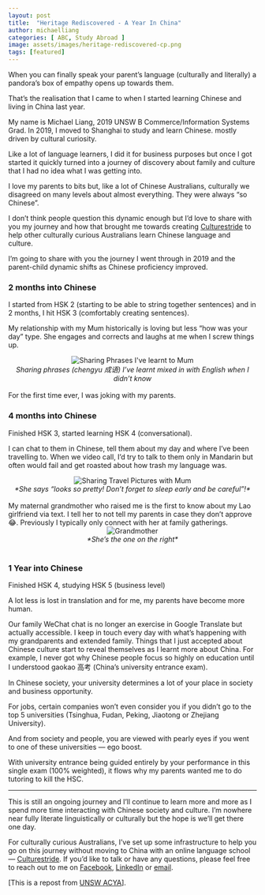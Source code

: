 ```yaml
---
layout: post
title:  "Heritage Rediscovered - A Year In China"
author: michaelliang
categories: [ ABC, Study Abroad ]
image: assets/images/heritage-rediscovered-cp.png
tags: [featured]
---
```

When you can finally speak your parent’s language (culturally and literally) a pandora’s box of empathy opens up towards them.

That’s the realisation that I came to when I started learning Chinese and living in China last year.

My name is Michael Liang, 2019 UNSW B Commerce/Information Systems Grad. In 2019, I moved to Shanghai to study and learn Chinese. mostly driven by cultural curiosity.

Like a lot of language learners, I did it for business purposes but once I got started it quickly turned into a journey of discovery about family and culture that I had no idea what I was getting into.

I love my parents to bits but, like a lot of Chinese Australians, culturally we disagreed on many levels about almost everything. They were always “so Chinese”.

I don’t think people question this dynamic enough but I’d love to share with you my journey and how that brought me towards creating [Culturestride](https://culturestride.com) to help other culturally curious Australians learn Chinese language and culture.

I’m going to share with you the journey I went through in 2019 and the parent-child dynamic shifts as Chinese proficiency improved.

### 2 months into Chinese

I started from HSK 2 (starting to be able to string together sentences) and in 2 months, I hit HSK 3 (comfortably creating sentences).

My relationship with my Mum historically is loving but less “how was your day” type. She engages and corrects and laughs at me when I screw things up.

<div style="text-align:center">
<img src="../../assets/images/sharingphrases.png" alt="Sharing Phrases I've learnt to Mum"/>
</div>

<div style="text-align:center"><i>Sharing phrases (chengyu 成语) I’ve learnt mixed in with English when I didn’t know</i></div>
<br>
For the first time ever, I was joking with my parents.

### 4 months into Chinese

Finished HSK 3, started learning HSK 4 (conversational).

I can chat to them in Chinese, tell them about my day and where I’ve been travelling to. When we video call, I’d try to talk to them only in Mandarin but often would fail and get roasted about how trash my language was.

<div style="text-align:center">
<img src="../../assets/images/travelpicsformum.png" alt="Sharing Travel Pictures with Mum"/>
</div>

<div style="text-align:center"><i>*She says “looks so pretty! Don’t forget to sleep early and be careful”!*</i></div>
<br>
My maternal grandmother who raised me is the first to know about my Lao girlfriend via text. I tell her to not tell my parents in case they don’t approve 😂.
Previously I typically only connect with her at family gatherings.

<div style="text-align:center">
<img src="../../assets/images/grandmother.png" alt="Grandmother"/>
</div>

<div style="text-align:center"><i>*She’s the one on the right*</i></div>
<br>

### 1 Year into Chinese

Finished HSK 4, studying HSK 5 (business level)

A lot less is lost in translation and for me, my parents have become more human.

Our family WeChat chat is no longer an exercise in Google Translate but actually accessible. I keep in touch every day with what’s happening with my grandparents and extended family.
Things that I just accepted about Chinese culture start to reveal themselves as I learnt more about China. For example, I never got why Chinese people focus so highly on education until I understood gaokao 高考 (China’s university entrance exam).

In Chinese society, your university determines a lot of your place in society and business opportunity. 

For jobs, certain companies won’t even consider you if you didn’t go to the top 5 universities (Tsinghua, Fudan, Peking, Jiaotong or Zhejiang University).

And from society and people, you are viewed with pearly eyes if you went to one of these universities — ego boost.

With university entrance being guided entirely by your performance in this single exam (100% weighted), it flows why my parents wanted me to do tutoring to kill the HSC.

---

This is still an ongoing journey and I’ll continue to learn more and more as I spend more time interacting with Chinese society and culture. I’m nowhere near fully literate linguistically or culturally but the hope is we’ll get there one day.

For culturally curious Australians, I’ve set up some infrastructure to help you go on this journey without moving to China with an online language school — [Culturestride](https://culturestride.com). If you’d like to talk or have any questions, please feel free to reach out to me on [Facebook](https://www.facebook.com/michaelliangaustralia), [LinkedIn](https://www.linkedin.com/in/michaelliang15/) or [email](mailto:michael@culturestride.com).

[This is a repost from [UNSW ACYA](https://www.facebook.com/acyaunsw/)].
